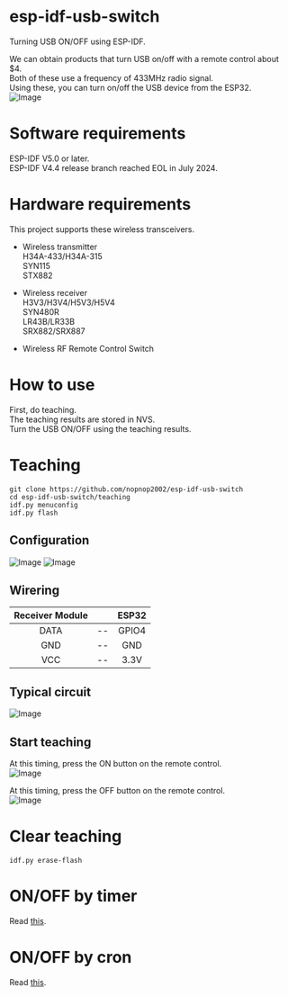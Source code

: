 # esp-idf-usb-switch
Turning USB ON/OFF using ESP-IDF.   

We can obtain products that turn USB on/off with a remote control about $4.   
Both of these use a frequency of 433MHz radio signal.   
Using these, you can turn on/off the USB device from the ESP32.   
![Image](https://github.com/user-attachments/assets/88d1a4d8-c98b-44c4-b589-0b053ff2534b)


# Software requirements
ESP-IDF V5.0 or later.   
ESP-IDF V4.4 release branch reached EOL in July 2024.   

# Hardware requirements
This project supports these wireless transceivers.   

- Wireless transmitter   
H34A-433/H34A-315   
SYN115   
STX882   

- Wireless receiver   
H3V3/H3V4/H5V3/H5V4   
SYN480R   
LR43B/LR33B   
SRX882/SRX887   

- Wireless RF Remote Control Switch   

# How to use
First, do teaching.   
The teaching results are stored in NVS.   
Turn the USB ON/OFF using the teaching results.   

# Teaching
```
git clone https://github.com/nopnop2002/esp-idf-usb-switch
cd esp-idf-usb-switch/teaching
idf.py menuconfig
idf.py flash
```

## Configuration
![Image](https://github.com/user-attachments/assets/cb6fb520-e9eb-47b0-9246-33516a4a5e9d)
![Image](https://github.com/user-attachments/assets/65c98e54-c370-470d-a14b-f5fcb31ed772)


## Wirering
|Receiver Module||ESP32|
|:-:|:-:|:-:|
|DATA|--|GPIO4|
|GND|--|GND|
|VCC|--|3.3V|

## Typical circuit
![Image](https://github.com/user-attachments/assets/f185c4a0-90ab-4232-b97a-7e03921ae8a1)

## Start teaching
At this timing, press the ON button on the remote control.   
![Image](https://github.com/user-attachments/assets/942728d0-ae7e-48ac-b827-6270c3a87930)   

At this timing, press the OFF button on the remote control.   
![Image](https://github.com/user-attachments/assets/61a7b880-2af8-4051-8ef7-5b0ec154ca35)

# Clear teaching
```
idf.py erase-flash
```

# ON/OFF by timer
Read [this](https://github.com/nopnop2002/esp-idf-usb-switch/tree/main/timer).   

# ON/OFF by cron
Read [this](https://github.com/nopnop2002/esp-idf-usb-switch/tree/main/cron).   

